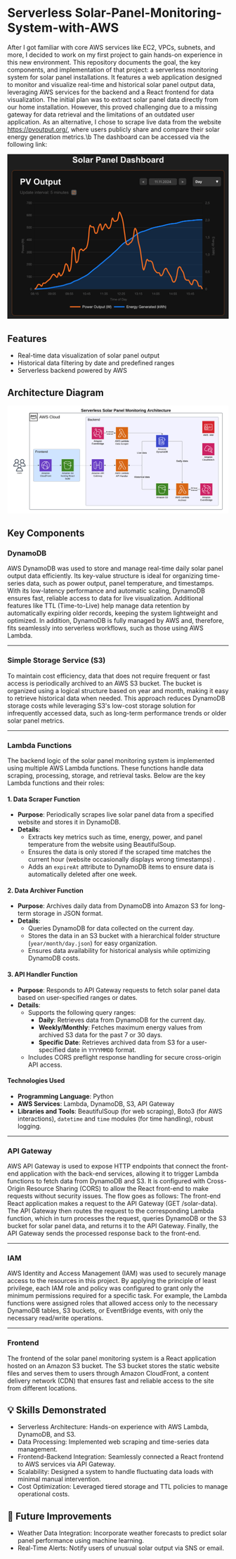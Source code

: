 # Serverless Solar-Panel-Monitoring-System-with-AWS
After I got familiar with core AWS services like EC2, VPCs, subnets, and more, I decided to work on my first project to gain hands-on experience in this new environment. This repository documents the goal, the key components, and implementation of that project: a serverless monitoring system for solar panel installations.
It features a web application designed to monitor and visualize real-time and historical solar panel output data, leveraging AWS services for the backend and a React frontend for data visualization.
The initial plan was to extract solar panel data directly from our home installation. However, this proved challenging due to a missing gateway for data retrieval and the limitations of an outdated user application. As an alternative, I chose to scrape live data from the website https://pvoutput.org/, where users publicly share and compare their solar energy generation metrics.\b
The dashboard can be accessed via the following link: 

![alt text](https://github.com/steffen-roe/Solar-Panel-Monitoring-System-with-AWS/blob/6992e1138e3805260a4f96da09f79ad613f83d2e/dashboard.png)

## Features
- Real-time data visualization of solar panel output
- Historical data filtering by date and predefined ranges
- Serverless backend powered by AWS

## Architecture Diagram
![Architecture Diagram](https://github.com/steffen-roe/Solar-Panel-Monitoring-System-with-AWS/blob/5c4dde6fd876a5ee887530eb7c58a4858f3a5081/architecture_diagram.png)

## Key Components 

### DynamoDB
AWS DynamoDB was used to store and manage real-time daily solar panel output data efficiently. Its key-value structure is ideal for organizing time-series data, such as power output, panel temperature, and timestamps. With its low-latency performance and automatic scaling, DynamoDB ensures fast, reliable access to data for live visualization. Additional features like TTL (Time-to-Live) help manage data retention by automatically expiring older records, keeping the system lightweight and optimized. In addition, DynamoDB is fully managed by AWS and, therefore, fits seamlessly into serverless workflows, such as those using AWS Lambda.

---

### Simple Storage Service (S3)
To maintain cost efficiency, data that does not require frequent or fast access is periodically archived to an AWS S3 bucket. The bucket is organized using a logical structure based on year and month, making it easy to retrieve historical data when needed. This approach reduces DynamoDB storage costs while leveraging S3's low-cost storage solution for infrequently accessed data, such as long-term performance trends or older solar panel metrics.

---

### Lambda Functions

The backend logic of the solar panel monitoring system is implemented using multiple AWS Lambda functions. These functions handle data scraping, processing, storage, and retrieval tasks. Below are the key Lambda functions and their roles:

#### 1. **Data Scraper Function**
- **Purpose**: Periodically scrapes live solar panel data from a specified website and stores it in DynamoDB.
- **Details**:
  - Extracts key metrics such as time, energy, power, and panel temperature from the website using BeautifulSoup.
  - Ensures the data is only stored if the scraped time matches the current hour (website occasionally displays wrong timestamps) .
  - Adds an `expireAt` attribute to DynamoDB items to ensure data is automatically deleted after one week.

#### 2. **Data Archiver Function**
- **Purpose**: Archives daily data from DynamoDB into Amazon S3 for long-term storage in JSON format.
- **Details**:
  - Queries DynamoDB for data collected on the current day.
  - Stores the data in an S3 bucket with a hierarchical folder structure (`year/month/day.json`) for easy organization.
  - Ensures data availability for historical analysis while optimizing DynamoDB costs.

#### 3. **API Handler Function**
- **Purpose**: Responds to API Gateway requests to fetch solar panel data based on user-specified ranges or dates.
- **Details**:
  - Supports the following query ranges:
    - **Daily**: Retrieves data from DynamoDB for the current day.
    - **Weekly/Monthly**: Fetches maximum energy values from archived S3 data for the past 7 or 30 days.
    - **Specific Date**: Retrieves archived data from S3 for a user-specified date in `YYYYMMDD` format.
  - Includes CORS preflight response handling for secure cross-origin API access.

#### Technologies Used
- **Programming Language**: Python
- **AWS Services**: Lambda, DynamoDB, S3, API Gateway
- **Libraries and Tools**: BeautifulSoup (for web scraping), Boto3 (for AWS interactions), `datetime` and `time` modules (for time handling), robust logging.

---

### API Gateway

AWS API Gateway is used to expose HTTP endpoints that connect the front-end application with the back-end services, allowing it to trigger Lambda functions to fetch data from DynamoDB and S3. It is configured with Cross-Origin Resource Sharing (CORS) to allow the React front-end to make requests without security issues. The flow goes as follows: The front-end React application makes a request to the API Gateway (GET /solar-data). The API Gateway then routes the request to the corresponding Lambda function, which in turn processes the request, queries DynamoDB or the S3 bucket for solar panel data, and returns it to the API Gateway. Finally, the API Gateway sends the processed response back to the front-end.

---

### IAM

AWS Identity and Access Management (IAM) was used to securely manage access to the resources in this project. By applying the principle of least privilege, each IAM role and policy was configured to grant only the minimum permissions required for a specific task. For example, the Lambda functions were assigned roles that allowed access only to the necessary DynamoDB tables, S3 buckets, or EventBridge events, with only the necessary read/write operations.

---

### Frontend

The frontend of the solar panel monitoring system is a React application hosted on an Amazon S3 bucket. The S3 bucket stores the static website files and serves them to users through Amazon CloudFront, a content delivery network (CDN) that ensures fast and reliable access to the site from different locations.

## 💡 Skills Demonstrated
- Serverless Architecture: Hands-on experience with AWS Lambda, DynamoDB, and S3.
- Data Processing: Implemented web scraping and time-series data management.
- Frontend-Backend Integration: Seamlessly connected a React frontend to AWS services via API Gateway.
- Scalability: Designed a system to handle fluctuating data loads with minimal manual intervention.
- Cost Optimization: Leveraged tiered storage and TTL policies to manage operational costs.

## 🚀 Future Improvements

- Weather Data Integration: Incorporate weather forecasts to predict solar panel performance using machine learning.
- Real-Time Alerts: Notify users of unusual solar output via SNS or email.
